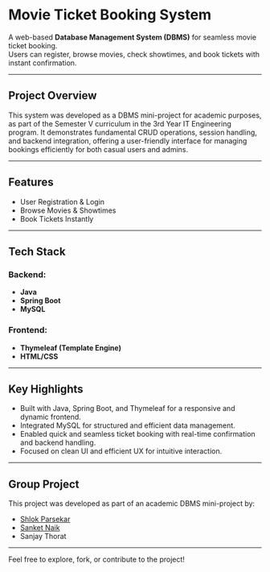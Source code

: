 # Movie Ticket Booking System

A web-based **Database Management System (DBMS)** for seamless movie ticket booking.  
Users can register, browse movies, check showtimes, and book tickets with instant confirmation.

---

## Project Overview

This system was developed as a DBMS mini-project for academic purposes, as part of the Semester V curriculum in the 3rd Year IT Engineering program. It demonstrates fundamental CRUD operations, session handling, and backend integration, offering a user-friendly interface for managing bookings efficiently for both casual users and admins.

---

## Features

- User Registration & Login  
- Browse Movies & Showtimes  
- Book Tickets Instantly

---

## Tech Stack

### Backend:
- **Java**
- **Spring Boot**
- **MySQL**

### Frontend:
- **Thymeleaf (Template Engine)**
- **HTML/CSS**

---

## Key Highlights

- Built with Java, Spring Boot, and Thymeleaf for a responsive and dynamic frontend.
- Integrated MySQL for structured and efficient data management.
- Enabled quick and seamless ticket booking with real-time confirmation and backend handling.
- Focused on clean UI and efficient UX for intuitive interaction.

---

## Group Project

This project was developed as part of an academic DBMS mini-project by:

- [Shlok Parsekar](https://github.com/shlokparsekar27)  
- [Sanket Naik](https://github.com/sanketnaik20)  
- Sanjay Thorat

---

Feel free to explore, fork, or contribute to the project!

